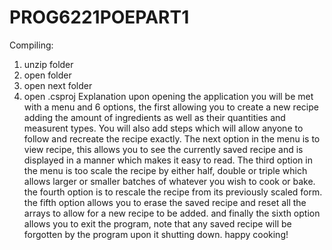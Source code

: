 # PROG6221POEPART1
Compiling:
1) unzip folder
2) open folder
3) open next folder
4) open .csproj
Explanation
upon opening the application you will be met with a menu and 6 options, the first allowing you to create a new recipe adding the amount of ingredients as well as their quantities and measurent types. You will also add steps which will allow anyone to follow and recreate the recipe exactly. The next option in the menu is to view recipe, this allows you to see the currently saved recipe and is displayed in a manner which makes it easy to read. The third option in the menu is too scale the recipe by either half, double or triple which allows larger or smaller batches of whatever you wish to cook or bake. the fourth option is to rescale the recipe from its previously scaled form. the fifth option allows you to erase the saved recipe and reset  all the arrays to allow for a new recipe to be added. and finally the sixth option allows you to exit the program, note that any saved recipe will be forgotten by the program upon it shutting down. happy cooking!
